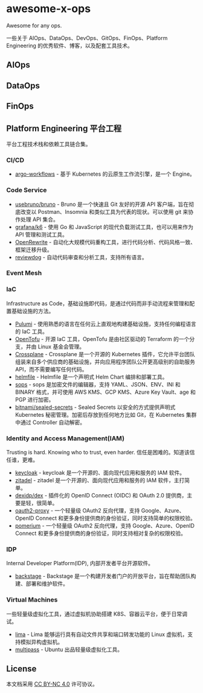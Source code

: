 # awesome-x-ops

Awesome for any ops.

一些关于 AIOps、DataOps、DevOps、GitOps、FinOps、Platform Engineering 的优秀软件、博客，以及配套工具技术。

## AIOps

## DataOps

## FinOps

## Platform Engineering 平台工程

平台工程技术栈和依赖工具链合集。

### CI/CD

- [argo-workflows](https://github.com/argoproj/argo-workflows) - 基于 Kubernetes 的云原生工作流引擎，是一个 Engine。

### Code Service

- [usebruno/bruno](https://github.com/usebruno/bruno) - Bruno 是一个快速且 Git 友好的开源 API 客户端，旨在彻底改变以 Postman、Insomnia 和类似工具为代表的现状。可以使用 git 来协作处理 API 集合。
- [grafana/k6](https://github.com/grafana/k6) - 使用 Go 和 JavaScript 的现代负载测试工具，也可以用来作为 API 管理和测试工具。
- [OpenRewrite](https://docs.openrewrite.org) - 自动化大规模代码重构工具，进行代码分析、代码风格一致、框架迁移升级。
- [reviewdog](https://github.com/reviewdog) - 自动代码审查和分析工具，支持所有语言。

### Event Mesh

### IaC

Infrastructure as Code，基础设施即代码，是通过代码而非手动流程来管理和配置基础设施的方法。

- [Pulumi](https://github.com/pulumi/pulumi) - 使用熟悉的语言在任何云上直观地构建基础设施，支持任何编程语言的 IaC 工具。
- [OpenTofu](https://github.com/opentofu/opentofu) - 开源 IaC 工具，OpenTofu 是由社区驱动的 Terraform 的一个分支，并由 Linux 基金会管理。
- [Crossplane](https://github.com/crossplane/crossplane) - Crossplane 是一个开源的 Kubernetes 插件，它允许平台团队组装来自多个供应商的基础设施，并向应用程序团队公开更高级别的自助服务 API，而不需要编写任何代码。
- [helmfile](https://github.com/helmfile) - Helmfile 是一个声明式 Helm Chart 编排和部署工具。
- [sops](https://github.com/getsops/sops) - sops 是加密文件的编辑器，支持 YAML、JSON、ENV、INI 和 BINARY 格式，并可使用 AWS KMS、GCP KMS、Azure Key Vault、age 和 PGP 进行加密。
- [bitnami/sealed-secrets](https://github.com/bitnami-labs/sealed-secrets) - Sealed Secrets 以安全的方式提供声明式 Kubernetes 秘密管理。加密后存放到任何地方比如 Git，在 Kubernetes 集群中通过 Controller 自动解密。

### Identity and Access Management(IAM)

Trusting is hard. Knowing who to trust, even harder. 信任是困难的。知道该信任谁，更难。

- [keycloak](https://github.com/keycloak/keycloak) - keycloak 是一个开源的、面向现代应用和服务的 IAM 软件。
- [zitadel](https://github.com/zitadel/zitadel) - zitadel 是一个开源的、面向现代应用和服务的 IAM 软件，主打简单。
- [dexidp/dex](https://github.com/dexidp/dex) - 插件化的 OpenID Connect (OIDC) 和 OAuth 2.0 提供商，主要是轻，很简单。
- [oauth2-proxy](https://github.com/oauth2-proxy/oauth2-proxy) - 一个轻量级 OAuth2 反向代理，支持 Google、Azure、OpenID Connect 和更多身份提供商的身份验证，同时支持简单的权限校验。
- [pomerium](https://github.com/pomerium/pomerium) - 一个轻量级 OAuth2 反向代理，支持 Google、Azure、OpenID Connect 和更多身份提供商的身份验证，同时支持相对复杂的权限校验。

### IDP

Internal Developer Platform(IDP), 内部开发者平台开源软件。

- [backstage](https://github.com/backstage/backstage) - Backstage 是一个构建开发者门户的开放平台，旨在帮助团队构建、部署和维护软件。

### Virtual Machines

一些轻量级虚拟化工具，通过虚拟机协助搭建 K8S、容器云平台，便于日常调试。

- [lima](https://github.com/lima-vm/lima) - Lima 能够运行具有自动文件共享和端口转发功能的 Linux 虚拟机，支持模拟异构虚拟机。
- [multipass](https://github.com/canonical/multipass) - Ubuntu 出品轻量级虚拟化工具。

## License

本文档采用 [CC BY-NC 4.0][] 许可协议。

[CC BY-NC 4.0]: https://creativecommons.org/licenses/by-nc/4.0/
